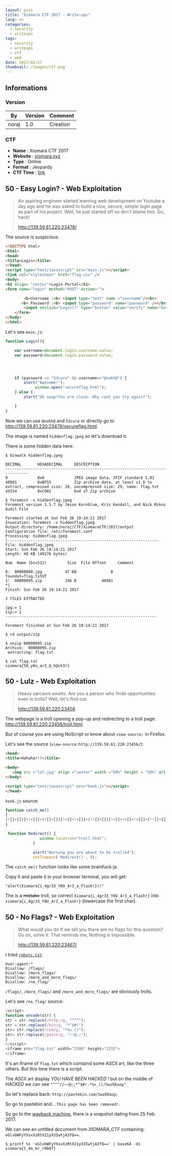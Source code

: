 ```yaml
---
layout: post
title: "Xiomara CTF 2017 - Write-ups"
lang: en
categories:
  - security
  - writeups
tags:
  - security
  - writeups
  - ctf
  - web
date: 2017/02/27
thumbnail: /images/ctf.png
---
```

## Informations

### Version

| By        | Version | Comment
| ---       | ---     | ---
| noraj     | 1.0     | Creation

### CTF

- **Name** : Xiomara CTF 2017
- **Website** : [xiomara.xyz](https://xiomara.xyz/)
- **Type** : Online
- **Format** : Jeopardy
- **CTF Time** : [link](https://ctftime.org/event/430/)

## 50 - Easy Login? - Web Exploitation

> An aspiring engineer started learning web development on Youtube a day ago and he was asked to build a nice, secure, simple login page as part of his project. Well, he just started off so don't blame him. Go, hack!
>
> http://139.59.61.220:23478/

The source is suspicious:

```html
<!DOCTYPE html>
<html>
<head>
<title>Login</title>
</head>
<script type="text/javascript" src="main.js"></script>
<link rel="stylesheet" href="flag.css" />
<body>
<h1 align= "center">Login Portal</h1>
<form name="login" method="POST" action="">

        <b>Username :<b> <input type="text" name ="username"/><br>
       <b> Password :<b> <input type="password" name="password" /></br></br>
        <input onclick="Login()" type="button" value="verify" name="button" />
    </form>
</body>
</html>
```

Let's see `main.js`:

```javascript
function Login(){

    var username=document.login.username.value;
    var password=document.login.password.value;




    if (password == "53cure" && username=="@nokh@") {
        alert("Awesome!");
             window.open("secureflag.html");
    } else {
        alert("Oh swap!You are close. Why cant you try again?");

    }
}
```

Now we can use `@nokh@` and `53cure` or directly go to http://139.59.61.220:23478/secureflag.html.

The image is named `hiddenflag.jpeg` so let's download it.

There is some hidden data here:

```
$ binwalk hiddenflag.jpeg

DECIMAL       HEXADECIMAL     DESCRIPTION
--------------------------------------------------------------------------------
0             0x0             JPEG image data, JFIF standard 1.01
48981         0xBF55          Zip archive data, at least v1.0 to extract, compressed size: 29, uncompressed size: 29, name: flag.txt
49154         0xC002          End of Zip archive

$ foremost -v hiddenflag.jpeg
Foremost version 1.5.7 by Jesse Kornblum, Kris Kendall, and Nick Mikus
Audit File

Foremost started at Sun Feb 26 19:14:21 2017
Invocation: foremost -v hiddenflag.jpeg
Output directory: /home/noraj/CTF/XiomaraCTF/2017/output
Configuration file: /etc/foremost.conf
Processing: hiddenflag.jpeg
|------------------------------------------------------------------
File: hiddenflag.jpeg
Start: Sun Feb 26 19:14:21 2017
Length: 48 KB (49176 bytes)

Num	 Name (bs=512)	       Size	 File Offset	 Comment

0:	00000000.jpg 	      47 KB 	          0 	 
foundat=flag.txtUT
1:	00000095.zip 	      196 B 	      48981 	 
*|
Finish: Sun Feb 26 19:14:21 2017

2 FILES EXTRACTED

jpg:= 1
zip:= 1
------------------------------------------------------------------

Foremost finished at Sun Feb 26 19:14:21 2017

$ cd output/zip

$ unzip 00000095.zip
Archive:  00000095.zip
 extracting: flag.txt

$ cat flag.txt
xiomara{50_y0u_ar3_@_h@ck3r}
```

## 50 - Lulz - Web Exploitation

> Heavy sarcasm awaits. Are you a person who finds opportunities even in trolls? Well, let's find out.
>
> http://139.59.61.220:23456

The webpage is a troll opening a pop-up and redirecting to a troll page: http://139.59.61.220:23456/troll.html

But of course you are using NoScript or know about `view-source:` in Firefox.

Let's see the source (`view-source:http://139.59.61.220:23456/`):

```html
<head>
<title>Hahaha!!!</title>

<body>
   <img src ="lol.jpg" align ="center" width ="50%" height = "50%" alt ="lollol">
</body>

<script type="text/javascript" src="hook.js"></script>
</head>
```

`hook.js` source:

```javascript
function catch_me()
{
(![]+[])[+!+[]]+(![]+[])[!+[]+!+[]]+(!![]+[])[!+[]+!+[]+!+[]]+(!![]+[])[+!+[]]+(!![]+[])[+[]]+(![]+[][(![]+[])[+[]]+([![]]+[][[]]) /*VERY LONG*/
}

 function Redirect() {
               window.location="troll.html";
            }

            alert("Warning you are about to be trolled");
            setTimeout('Redirect()', 0);
```

The `catch_me()` function looks like some brainfuck-js.

Copy it and paste it in your browser terminal, you will get:

```
"alert(Xiomara{i_4gr33_Y0U_4r3_a_Flash!}))"
```

The is a ~~mistake~~ troll, so correct `Xiomara{i_4gr33_Y0U_4r3_a_Flash!}` into `xiomara{i_4gr33_Y0U_4r3_a_Flash!}` (lowercase the first char).

## 50 - No Flags? - Web Exploitation

> What would you do if we tell you there are no flags for this question? Go on, solve it. That reminds me, Nothing is impossible.
>
> http://139.59.61.220:23467/

I tried [`robots.txt`](http://139.59.61.220:23467/robots.txt):

```
User-agent:*
Disallow: /flags/
Disallow: /more_flags/
Disallow: /more_and_more_flags/
Disallow: /no_flag/
```

`/flags/`, `/more_flags/` and `/more_and_more_flags/` are obviously trolls.

Let's see `/no_flag/` source:

```javascript
<script>
function encode(str) {
str = str.replace(/http:/g, "^^^");
str = str.replace(/bin/g, "*^$#!")
str= str.replace(/com/g, "*%=_()");
str= str.replace(/paste/g, "~~@;;");
}
</script>
<iframe src="flag.txt" width="2500" height="2255">
</iframe>
```

It's an iframe of `flag.txt` which containd some ASCII art, like the three others. But this time there is a script.

The ASCII art display *YOU HAVE BEEN HACKED !* but on the middle of *HACKED* we can see `"^^^//~~@;;*^$#!.*%=_()/SwzEKazp"`.

So let's replace back: `http://pastebin.com/SwzEKazp`.

So go to pastebin and... `This page has been removed!`.

So go to the [wayback machine](https://web.archive.org/web/20170225133747/http://pastebin.com/SwzEKazp), there is a snapshot dating from 25 Feb. 2017.

We can see an untitled document from *XIOMARA_CTF* containing: `eGlvbWFyYXsxXzRtX21yX3IwYjA3fQ==`.

```
$ printf %s 'eGlvbWFyYXsxXzRtX21yX3IwYjA3fQ==' | base64 -di
xiomara{1_4m_mr_r0b07}
```
